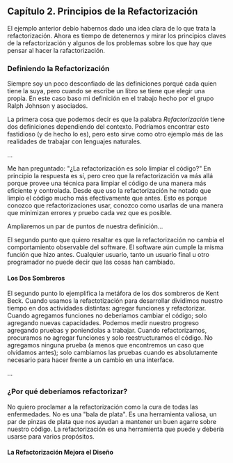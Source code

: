 ## Capítulo 2. Principios de la Refactorización

El ejemplo anterior debío habernos dado una idea clara de lo que trata la refactorización. Ahora
es tiempo de detenernos y mirar los principios claves de la refactorización y algunos de los problemas
sobre los que hay que pensar al hacer la rafactorización.

### Definiendo la Refactorización

Siempre soy un poco desconfiado de las definiciones porqué cada quien tiene la suya,
pero cuando se escribe un libro se tiene que elegir una propia. En este caso baso mi
definición en el trabajo hecho por el grupo Ralph Johnson y asociados.

La primera cosa que podemos decir es que la palabra *Refactorización* tiene dos definiciones
dependiendo del contexto. Podríamos encontrar esto fastidioso (y de hecho lo es), pero
esto sirve como otro ejemplo más de las realidades de trabajar con lenguajes naturales.

...

Me han preguntado: "¿La refactorización es solo limpiar el código?" En principio la respuesta es
sí, pero creo que la refactorización va más allá porque provee una técnica para limpiar el código
de una manera más eficiente y controlada. Desde que uso la refactorización he notado que limpio el
código mucho más efectivamente que antes. Esto es porque conozco que refactorizaciones usar,
conozco como usarlas de una manera que minimizan errores y pruebo cada vez que es posible.

Ampliaremos un par de puntos de nuestra definición...

El segundo punto que quiero resaltar es que la refactorización no cambia el comportamiento observable
del software. El software aún cumple la misma función que hizo antes. Cualquier usuario,
tanto un usuario final u otro programador no puede decir que las cosas han cambiado.

#### Los Dos Sombreros

El segundo punto lo ejemplifica la metáfora de los dos sombreros de Kent Beck. Cuando usamos la refactotización
para desarrollar dividimos nuestro tiempo en dos actividades distintas: agregar funciones y
refactorizar. Cuando agregamos funciones no deberíamos cambiar el código; solo agregando
nuevas capacidades. Podemos medir nuestro progreso agregando pruebas y poniendolas a trabajar.
Cuando refactorizamos, procuramos no agregar funciones y solo reestructuramos el código.
No agregamos ninguna prueba (a menos que encontremos un caso que olvidamos antes); solo cambiamos
las pruebas cuando es absolutamente necesario para hacer frente a un cambio en una interface.

...

### ¿Por qué deberíamos refactorizar?

No quiero proclamar a la refactorización como la cura de todas las enfermedades. No es una "bala de plata".
Es una herramienta valiosa, un par de pinzas de plata que nos ayudan a mantener un buen agarre sobre
nuestro código. La refactorización es una herramienta que puede y debería usarse para varios propósitos.

#### La Refactorización Mejora el Diseño
